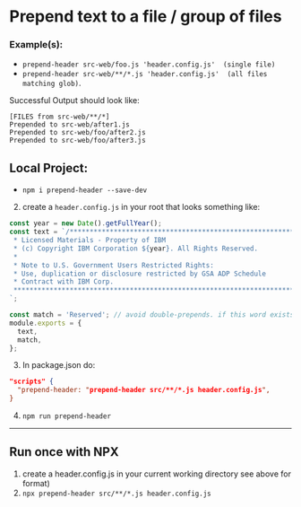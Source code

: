 # Prepend text to a file / group of files
###  Example(s):
  - `prepend-header src-web/foo.js 'header.config.js'  (single file)`
  - `prepend-header src-web/**/*.js 'header.config.js'  (all files matching glob)`.

Successful Output should look like:
```
[FILES from src-web/**/*]
Prepended to src-web/after1.js
Prepended to src-web/foo/after2.js
Prepended to src-web/foo/after3.js
```

## Local Project:

-  `npm i prepend-header --save-dev`

2. create a `header.config.js` in your root that looks something like:
```js
const year = new Date().getFullYear();
const text = `/*******************************************************************************
 * Licensed Materials - Property of IBM
 * (c) Copyright IBM Corporation ${year}. All Rights Reserved.
 *
 * Note to U.S. Government Users Restricted Rights:
 * Use, duplication or disclosure restricted by GSA ADP Schedule
 * Contract with IBM Corp.
 *******************************************************************************/
`;

const match = 'Reserved'; // avoid double-prepends. if this word exists in a file, that file gets skipped.
module.exports = {
  text,
  match,
};
```
3. In package.json do:
```json
"scripts" {
  "prepend-header: "prepend-header src/**/*.js header.config.js",
}
```
4. `npm run prepend-header`
----
## Run once with NPX
1. create a header.config.js in your current working directory see above for format)
2. `npx prepend-header src/**/*.js header.config.js`

